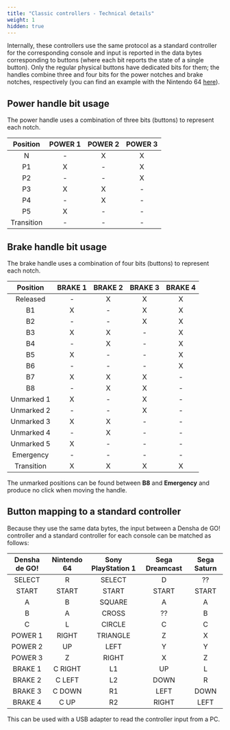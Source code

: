 ```yaml
---
title: "Classic controllers - Technical details"
weight: 1
hidden: true
---
```


Internally, these controllers use the same protocol as a standard controller for the corresponding console and input is reported in the data bytes corresponding to buttons (where each bit reports the state of a single button). Only the regular physical buttons have dedicated bits for them; the handles combine three and four bits for the power notches and brake notches, respectively (you can find an example with the Nintendo 64 [here](https://sites.google.com/site/consoleprotocols/home/nintendo-joy-bus-documentation/n64-specific/train-controller)).

## Power handle bit usage

The power handle uses a combination of three bits (buttons) to represent each notch.

| Position   | POWER 1 | POWER 2 | POWER 3 |
|:----------:|:-------:|:-------:|:-------:|
| N          | -       | X       | X       |
| P1         | X       | -       | X       |
| P2         | -       | -       | X       |
| P3         | X       | X       | -       |
| P4         | -       | X       | -       |
| P5         | X       | -       | -       |
| Transition | -       | -       | -       |

## Brake handle bit usage

The brake handle uses a combination of four bits (buttons) to represent each notch.

| Position   | BRAKE 1 | BRAKE 2 | BRAKE 3 | BRAKE 4 |
|:----------:|:-------:|:-------:|:-------:|:-------:|
| Released   | -       | X       | X       | X       |
| B1         | X       | -       | X       | X       |
| B2         | -       | -       | X       | X       |
| B3         | X       | X       | -       | X       |
| B4         | -       | X       | -       | X       |
| B5         | X       | -       | -       | X       |
| B6         | -       | -       | -       | X       |
| B7         | X       | X       | X       | -       |
| B8         | -       | X       | X       | -       |
| Unmarked 1 | X       | -       | X       | -       |
| Unmarked 2 | -       | -       | X       | -       |
| Unmarked 3 | X       | X       | -       | -       |
| Unmarked 4 | -       | X       | -       | -       |
| Unmarked 5 | X       | -       | -       | -       |
| Emergency  | -       | -       | -       | -       |
| Transition | X       | X       | X       | X       |

The unmarked positions can be found between **B8** and **Emergency** and produce no click when moving the handle.

## Button mapping to a standard controller

Because they use the same data bytes, the input between a Densha de GO! controller and a standard controller for each console can be matched as follows:

| Densha de GO! | Nintendo 64 | Sony PlayStation 1 | Sega Dreamcast | Sega Saturn |
|:-------------:|:-----------:|:------------------:|:--------------:|:-----------:|
| SELECT        | R           | SELECT             | D              | ??          |
| START         | START       | START              | START          | START       |
| A             | B           | SQUARE             | A              | A           |
| B             | A           | CROSS              | ??             | B           |
| C             | L           | CIRCLE             | C              | C           |
| POWER 1       | RIGHT       | TRIANGLE           | Z              | X           |
| POWER 2       | UP          | LEFT               | Y              | Y           |
| POWER 3       | Z           | RIGHT              | X              | Z           |
| BRAKE 1       | C RIGHT     | L1                 | UP             | L           |
| BRAKE 2       | C LEFT      | L2                 | DOWN           | R           |
| BRAKE 3       | C DOWN      | R1                 | LEFT           | DOWN        |
| BRAKE 4       | C UP        | R2                 | RIGHT          | LEFT        |

This can be used with a USB adapter to read the controller input from a PC.
